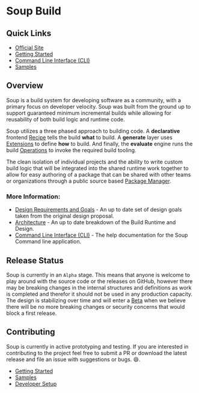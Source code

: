 # Soup Build

## Quick Links
* [Official Site](https://www.soupbuild.com/)
* [Getting Started](./Docs/Getting-Started.md)
* [Command Line Interface (CLI)](./Docs/CLI.md)
* [Samples](./Docs/Samples.md)

## Overview
Soup is a build system for developing software as a community, with a primary focus on developer velocity. Soup was built from the ground up to support guaranteed minimum incremental builds while allowing for reusability of both build logic and runtime code.

Soup utilizes a three phased approach to building code. A **declarative** frontend [Recipe](./Docs/Architecture/Recipe.md) tells the build **what** to build. A **generate** layer uses [Extensions](./Docs/Architecture/Build-Extension.md) to define **how** to build. And finally, the **evaluate** engine runs the build [Operations](./Docs/Architecture/Build-Operation.md) to invoke the required build tooling.

The clean isolation of individual projects and the ability to write custom build logic that will be integrated into the shared runtime work together to allow for easy authoring of a package that can be shared with other teams or organizations through a public source based [Package Manager](https://www.soupbuild.com/).

### More Information:
* [Design Requirements and Goals](./Docs/Design-Requirements-Goals.md) - An up to date set of design goals taken from the original design proposal.
* [Architecture](./Docs/Architecture.md) - An up to date breakdown of the Build Runtime and Design.
* [Command Line Interface (CLI)](./Docs/CLI.md) - The help documentation for the Soup Command line application.

## Release Status
Soup is currently in an `Alpha` stage. This means that anyone is welcome to play around with the source code or the releases on GitHub, however there may be breaking changes in the internal structures and definitions as work is completed and therefor it should not be used in any production capacity. The design is stabilizing over time and will enter a [Beta](https://github.com/mwasplund/Soup/milestone/1) when we believe there will be no more breaking changes or security concerns that would block a first release.

## Contributing
Soup is currently in active prototyping and testing. If you are interested in contributing to the project feel free to submit a PR or download the latest release and file an issue with suggestions or bugs. :smile:.
* [Getting Started](./Docs/Getting-Started.md)
* [Samples](./Docs/Samples.md)
* [Developer Setup](./Docs/Developer-Setup.md)
